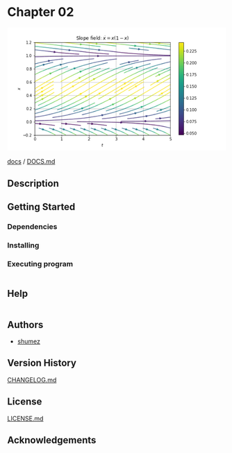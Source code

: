 <!--
@Author: shumez
@Date:   2018-05-23 13:54:05
@Project:
@Filename: README.md
@Last modified by:   shumez
@Last modified time: 2018-05-24 13:36:84
-->


# Chapter 02

[![fig](img/fig_2_8_3.png)](img/)


[docs] / [DOCS.md]


## Description


## Getting Started



### Dependencies



### Installing



### Executing program

```
```

## Help

```
```

## Authors

* [shumez]

## Version History

[CHANGELOG.md]

## License

[LICENSE.md]


## Acknowledgements


<!-- ------------------------------- -->
[shumez]: shumez
[DOCS.md]: docs/DOCS.md
[docs]: docs/
[CHANGELOG.md]: CHANGELOG.md
[LICENSE.md]: LICENSE.md
